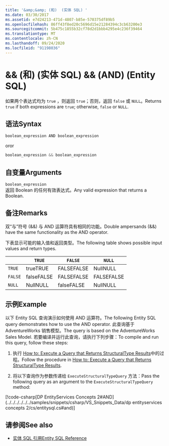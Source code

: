 ```yaml
---
title: '&amp;&amp; (和)  (实体 SQL) '
ms.date: 03/30/2017
ms.assetid: e7d24213-471d-4807-b85e-570375df89b5
ms.openlocfilehash: 86ff43f8ed20c5696d15e21284394c3cb63200e3
ms.sourcegitcommit: 5b475c1855b32cf78d2d1bbb4295e4c236f39464
ms.translationtype: MT
ms.contentlocale: zh-CN
ms.lasthandoff: 09/24/2020
ms.locfileid: "91198036"
---
```

# <a name="ampamp-and-entity-sql"></a><span data-ttu-id="6aec6-102">&amp;&amp; (和)  (实体 SQL) </span><span class="sxs-lookup"><span data-stu-id="6aec6-102">&amp;&amp; (AND) (Entity SQL)</span></span>

<span data-ttu-id="6aec6-103">如果两个表达式均为 `true` ，则返回 `true`；否则，返回 `false` 或 `NULL`。</span><span class="sxs-lookup"><span data-stu-id="6aec6-103">Returns `true` if both expressions are `true`; otherwise, `false` or `NULL`.</span></span>  
  
## <a name="syntax"></a><span data-ttu-id="6aec6-104">语法</span><span class="sxs-lookup"><span data-stu-id="6aec6-104">Syntax</span></span>  
  
```csharp  
boolean_expression AND boolean_expression
```

<span data-ttu-id="6aec6-105">or</span><span class="sxs-lookup"><span data-stu-id="6aec6-105">or</span></span>  

```csharp
boolean_expression && boolean_expression  
```  
  
## <a name="arguments"></a><span data-ttu-id="6aec6-106">自变量</span><span class="sxs-lookup"><span data-stu-id="6aec6-106">Arguments</span></span>  

 `boolean_expression`  
 <span data-ttu-id="6aec6-107">返回 Boolean 的任何有效表达式。</span><span class="sxs-lookup"><span data-stu-id="6aec6-107">Any valid expression that returns a Boolean.</span></span>  
  
## <a name="remarks"></a><span data-ttu-id="6aec6-108">备注</span><span class="sxs-lookup"><span data-stu-id="6aec6-108">Remarks</span></span>  

 <span data-ttu-id="6aec6-109">双“与”符号 (&&) 与 AND 运算符具有相同的功能。</span><span class="sxs-lookup"><span data-stu-id="6aec6-109">Double ampersands (&&) have the same functionality as the AND operator.</span></span>  
  
 <span data-ttu-id="6aec6-110">下表显示可能的输入值和返回类型。</span><span class="sxs-lookup"><span data-stu-id="6aec6-110">The following table shows possible input values and return types.</span></span>  
  
||`TRUE`|`FALSE`|`NULL`|  
|-|------------|-------------|------------|  
|`TRUE`|<span data-ttu-id="6aec6-111">true</span><span class="sxs-lookup"><span data-stu-id="6aec6-111">TRUE</span></span>|<span data-ttu-id="6aec6-112">FALSE</span><span class="sxs-lookup"><span data-stu-id="6aec6-112">FALSE</span></span>|<span data-ttu-id="6aec6-113">Null</span><span class="sxs-lookup"><span data-stu-id="6aec6-113">NULL</span></span>|  
|`FALSE`|<span data-ttu-id="6aec6-114">false</span><span class="sxs-lookup"><span data-stu-id="6aec6-114">FALSE</span></span>|<span data-ttu-id="6aec6-115">FALSE</span><span class="sxs-lookup"><span data-stu-id="6aec6-115">FALSE</span></span>|<span data-ttu-id="6aec6-116">FALSE</span><span class="sxs-lookup"><span data-stu-id="6aec6-116">FALSE</span></span>|  
|`NULL`|<span data-ttu-id="6aec6-117">Null</span><span class="sxs-lookup"><span data-stu-id="6aec6-117">NULL</span></span>|<span data-ttu-id="6aec6-118">false</span><span class="sxs-lookup"><span data-stu-id="6aec6-118">FALSE</span></span>|<span data-ttu-id="6aec6-119">Null</span><span class="sxs-lookup"><span data-stu-id="6aec6-119">NULL</span></span>|  
  
## <a name="example"></a><span data-ttu-id="6aec6-120">示例</span><span class="sxs-lookup"><span data-stu-id="6aec6-120">Example</span></span>  

 <span data-ttu-id="6aec6-121">以下 Entity SQL 查询演示如何使用 AND 运算符。</span><span class="sxs-lookup"><span data-stu-id="6aec6-121">The following Entity SQL query demonstrates how to use the AND operator.</span></span> <span data-ttu-id="6aec6-122">此查询基于 AdventureWorks 销售模型。</span><span class="sxs-lookup"><span data-stu-id="6aec6-122">The query is based on the AdventureWorks Sales Model.</span></span> <span data-ttu-id="6aec6-123">若要编译并运行此查询，请执行下列步骤：</span><span class="sxs-lookup"><span data-stu-id="6aec6-123">To compile and run this query, follow these steps:</span></span>  
  
1. <span data-ttu-id="6aec6-124">执行 [How to: Execute a Query that Returns StructuralType Results](../how-to-execute-a-query-that-returns-structuraltype-results.md)中的过程。</span><span class="sxs-lookup"><span data-stu-id="6aec6-124">Follow the procedure in [How to: Execute a Query that Returns StructuralType Results](../how-to-execute-a-query-that-returns-structuraltype-results.md).</span></span>  
  
2. <span data-ttu-id="6aec6-125">将以下查询作为参数传递给 `ExecuteStructuralTypeQuery` 方法：</span><span class="sxs-lookup"><span data-stu-id="6aec6-125">Pass the following query as an argument to the `ExecuteStructuralTypeQuery` method:</span></span>  
  
 [!code-csharp[DP EntityServices Concepts 2#AND](../../../../../../samples/snippets/csharp/VS_Snippets_Data/dp entityservices concepts 2/cs/entitysql.cs#and)]  
  
## <a name="see-also"></a><span data-ttu-id="6aec6-126">请参阅</span><span class="sxs-lookup"><span data-stu-id="6aec6-126">See also</span></span>

- [<span data-ttu-id="6aec6-127">实体 SQL 引用</span><span class="sxs-lookup"><span data-stu-id="6aec6-127">Entity SQL Reference</span></span>](entity-sql-reference.md)

